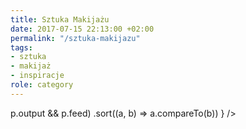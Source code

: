 ```yaml
---
title: Sztuka Makijażu
date: 2017-07-15 22:13:00 +02:00
permalink: "/sztuka-makijazu"
tags:
- sztuka
- makijaż
- inspiracje
role: category
---
```


<div>
  <Feed pages={
    paramorph.categories['Sztuka Makijażu'].pages
      .filter(p => p.output && p.feed)
      .sort((a, b) => a.compareTo(b))
  } />
</div>

